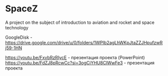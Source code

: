 # SpaceZ
A project on the subject of introduction to aviation and rocket and space technology

GoogleDisk - https://drive.google.com/drive/u/0/folders/1WPIb2agLhWKpJtaZZJHpufzwRj59-1HN

https://youtu.be/FxvbRzRIycE - презентация проекта (PowerPoint)
https://youtu.be/FdZJ8pRcwCc?si=3ogCiYHU8ClWwFe3 - презентация проекта
